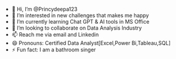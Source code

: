 - 👋 Hi, I’m @Princydeepa123
- 👀 I’m interested in new challenges that makes me happy
- 🌱 I’m currently learning Chat GPT & AI tools in MS Office
- 💞️ I’m looking to collaborate on Data Analysis Industry
- 📫 Reach me via email and Linkedin
- 😄 Pronouns: Certified Data Analyst[Excel,Power Bi,Tableau,SQL]
- ⚡ Fun fact: I am a bathroom singer

<!---
Princydeepa123/Princydeepa123 is a ✨ special ✨ repository because its `README.md` (this file) appears on your GitHub profile.
You can click the Preview link to take a look at your changes.
--->
